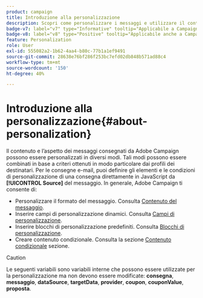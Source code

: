 ```yaml
---
product: campaign
title: Introduzione alla personalizzazione
description: Scopri come personalizzare i messaggi e utilizzare il contenuto condizionale in Campaign
badge-v7: label="v7" type="Informative" tooltip="Applicabile a Campaign Classic v7"
badge-v8: label="v8" type="Positive" tooltip="Applicabile anche a Campaign v8"
feature: Personalization
role: User
exl-id: 555082a2-1b62-4aa4-b80c-77b1a1ef9491
source-git-commit: 28638e76bf286f253bc7efd02db848b571ad88c4
workflow-type: tm+mt
source-wordcount: '150'
ht-degree: 40%

---
```


# Introduzione alla personalizzazione{#about-personalization}

Il contenuto e l’aspetto dei messaggi consegnati da Adobe Campaign possono essere personalizzati in diversi modi. Tali modi possono essere combinati in base a criteri ottenuti in modo particolare dai profili dei destinatari. Per le consegne e-mail, puoi definire gli elementi e le condizioni di personalizzazione di una consegna direttamente in JavaScript da **[!UICONTROL Source]** del messaggio. In generale, Adobe Campaign ti consente di:

* Personalizzare il formato del messaggio. Consulta [Contenuto del messaggio](defining-the-email-content.md#message-content).
* Inserire campi di personalizzazione dinamici. Consulta [Campi di personalizzazione](personalization-fields.md).
* Inserire blocchi di personalizzazione predefiniti. Consulta [Blocchi di personalizzazione](personalization-blocks.md).
* Creare contenuto condizionale. Consulta la sezione [Contenuto condizionale](conditional-content.md) sezione.

>[!CAUTION]
>
>Le seguenti variabili sono variabili interne che possono essere utilizzate per la personalizzazione ma non devono essere modificate: **consegna**, **messaggio**, **dataSource**, **targetData**, **provider**, **coupon**, **couponValue**, **proposta**.
